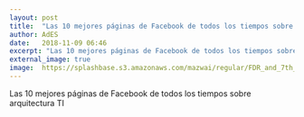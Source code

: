 ```yaml
---
layout: post
title:  "Las 10 mejores páginas de Facebook de todos los tiempos sobre arquitectura TI"
author: AdES
date:   2018-11-09 06:46
excerpt: "Las 10 mejores páginas de Facebook de todos los tiempos sobre arquitectura TI"
external_image: true
image:  https://splashbase.s3.amazonaws.com/mazwai/regular/FDR_and_7th_Street_Skateboarding-HD.webm%3F1402518604
---
```

Las 10 mejores páginas de Facebook de todos los tiempos sobre arquitectura TI